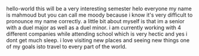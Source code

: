  hello-world
this will be a very interesting semester
helo everyone my name is mahmoud but you can call me moody because i know it's very difficult to pronounce my name correctly.
a little bit about myself is that im a senior with a duel major as well as a duel minor. i am currently working with 4 different companies while attending school which is very hectic and yes i dont get much sleep. i love visiting new places and seeing new things one of my goals isto travel to every part of the world.  

